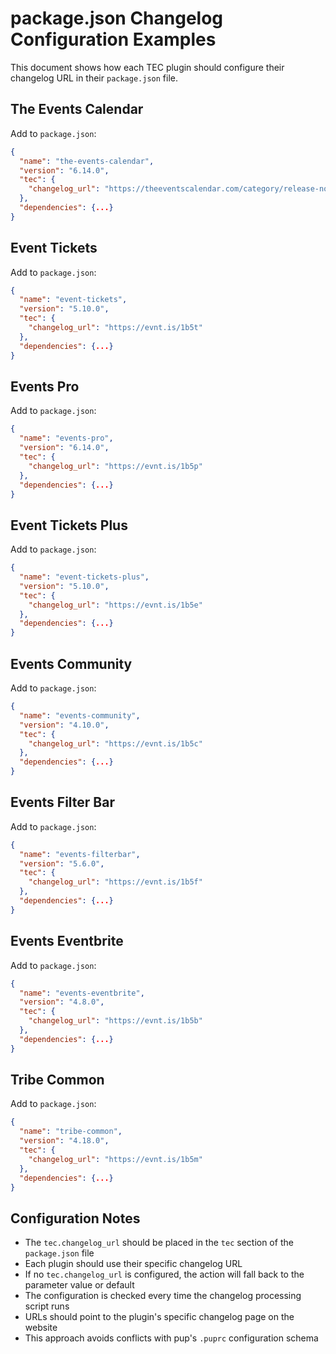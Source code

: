 # package.json Changelog Configuration Examples

This document shows how each TEC plugin should configure their changelog URL in their `package.json` file.

## The Events Calendar

Add to `package.json`:
```json
{
  "name": "the-events-calendar",
  "version": "6.14.0",
  "tec": {
    "changelog_url": "https://theeventscalendar.com/category/release-notes/"
  },
  "dependencies": {...}
}
```

## Event Tickets

Add to `package.json`:
```json
{
  "name": "event-tickets",
  "version": "5.10.0",
  "tec": {
    "changelog_url": "https://evnt.is/1b5t"
  },
  "dependencies": {...}
}
```

## Events Pro

Add to `package.json`:
```json
{
  "name": "events-pro",
  "version": "6.14.0",
  "tec": {
    "changelog_url": "https://evnt.is/1b5p"
  },
  "dependencies": {...}
}
```

## Event Tickets Plus

Add to `package.json`:
```json
{
  "name": "event-tickets-plus",
  "version": "5.10.0",
  "tec": {
    "changelog_url": "https://evnt.is/1b5e"
  },
  "dependencies": {...}
}
```

## Events Community

Add to `package.json`:
```json
{
  "name": "events-community",
  "version": "4.10.0",
  "tec": {
    "changelog_url": "https://evnt.is/1b5c"
  },
  "dependencies": {...}
}
```

## Events Filter Bar

Add to `package.json`:
```json
{
  "name": "events-filterbar",
  "version": "5.6.0",
  "tec": {
    "changelog_url": "https://evnt.is/1b5f"
  },
  "dependencies": {...}
}
```

## Events Eventbrite

Add to `package.json`:
```json
{
  "name": "events-eventbrite",
  "version": "4.8.0",
  "tec": {
    "changelog_url": "https://evnt.is/1b5b"
  },
  "dependencies": {...}
}
```

## Tribe Common

Add to `package.json`:
```json
{
  "name": "tribe-common",
  "version": "4.18.0",
  "tec": {
    "changelog_url": "https://evnt.is/1b5m"
  },
  "dependencies": {...}
}
```

## Configuration Notes

- The `tec.changelog_url` should be placed in the `tec` section of the `package.json` file
- Each plugin should use their specific changelog URL
- If no `tec.changelog_url` is configured, the action will fall back to the parameter value or default
- The configuration is checked every time the changelog processing script runs
- URLs should point to the plugin's specific changelog page on the website
- This approach avoids conflicts with pup's `.puprc` configuration schema

